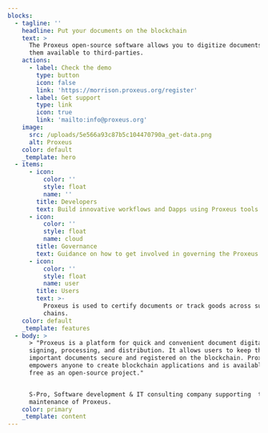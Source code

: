 ```yaml
---
blocks:
  - tagline: ''
    headline: Put your documents on the blockchain
    text: >
      The Proxeus open-source software allows you to digitize documents and make
      them available to third-parties.
    actions:
      - label: Check the demo
        type: button
        icon: false
        link: 'https://morrison.proxeus.org/register'
      - label: Get support
        type: link
        icon: true
        link: 'mailto:info@proxeus.org'
    image:
      src: /uploads/5e566a93c87b5c104470790a_get-data.png
      alt: Proxeus
    color: default
    _template: hero
  - items:
      - icon:
          color: ''
          style: float
          name: ''
        title: Developers
        text: Build innovative workflows and Dapps using Proxeus tools.
      - icon:
          color: ''
          style: float
          name: cloud
        title: Governance
        text: Guidance on how to get involved in governing the Proxeus project.
      - icon:
          color: ''
          style: float
          name: user
        title: Users
        text: >-
          Proxeus is used to certify documents or track goods across supply
          chains.
    color: default
    _template: features
  - body: >
      > "Proxeus is a platform for quick and convenient document digitalization,
      signing, processing, and distribution. It allows users to keep their
      important documents secure and registered on the blockchain. Proxeus
      empowers anyone to create blockchain applications and is available for
      free as an open-source project."


      S-Pro, Software development & IT consulting company supporting  the
      maintenance of Proxeus.
    color: primary
    _template: content
---
```


